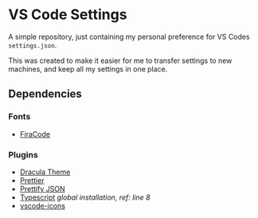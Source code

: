 # VS Code Settings

A simple repository, just containing my personal preference for VS Codes `settings.json`.

This was created to make it easier for me to transfer settings to new machines, and keep all my settings in one place.

## Dependencies

### Fonts
- [FiraCode](https://www.github.com/tonsky/FiraCode)

### Plugins
- [Dracula Theme](https://github.com/dracula/visual-studio-code)
- [Prettier](https://github.com/prettier/prettier-vscode)
- [Prettify JSON](https://marketplace.visualstudio.com/items?itemName=mohsen1.prettify-json)
- [Typescript](https://github.com/microsoft/typescript) _global installation, ref: line 8_
- [vscode-icons](https://github.com/vscode-icons/vscode-icons)
